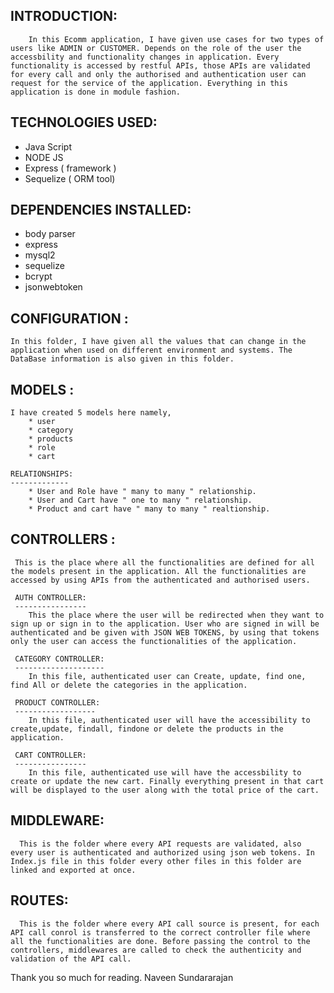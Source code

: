 INTRODUCTION:
-------------
        In this Ecomm application, I have given use cases for two types of users like ADMIN or CUSTOMER. Depends on the role of the user the accessbility and functionality changes in application. Every functionality is accessed by restful APIs, those APIs are validated for every call and only the authorised and authentication user can request for the service of the application. Everything in this application is done in module fashion.

TECHNOLOGIES USED:
-------------------

* Java Script
* NODE JS
* Express ( framework )
* Sequelize ( ORM tool)

DEPENDENCIES INSTALLED:
------------------------

* body parser
* express
* mysql2
* sequelize
* bcrypt
* jsonwebtoken

CONFIGURATION : 
---------------
    In this folder, I have given all the values that can change in the application when used on different environment and systems. The DataBase information is also given in this folder.

MODELS :
--------
    I have created 5 models here namely, 
        * user
        * category
        * products
        * role
        * cart 

    RELATIONSHIPS:
    -------------
        * User and Role have " many to many " relationship.
        * User and Cart have " one to many " relationship.
        * Product and cart have " many to many " realtionship. 

CONTROLLERS : 
-------------
     This is the place where all the functionalities are defined for all the models present in the application. All the functionalities are accessed by using APIs from the authenticated and authorised users.

     AUTH CONTROLLER:
     ----------------
        This the place where the user will be redirected when they want to sign up or sign in to the application. User who are signed in will be authenticated and be given with JSON WEB TOKENS, by using that tokens only the user can access the functionalities of the application.
    
     CATEGORY CONTROLLER:
     --------------------
        In this file, authenticated user can Create, update, find one, find All or delete the categories in the application.

     PRODUCT CONTROLLER:
     ------------------
        In this file, authenticated user will have the accessibility to create,update, findall, findone or delete the products in the application.

     CART CONTROLLER:
     ----------------
        In this file, authenticated use will have the accessbility to create or update the new cart. Finally everything present in that cart will be displayed to the user along with the total price of the cart.

MIDDLEWARE:
-----------
      This is the folder where every API requests are validated, also every user is authenticated and authorized using json web tokens. In Index.js file in this folder every other files in this folder are linked and exported at once. 

ROUTES:
-------
      This is the folder where every API call source is present, for each API call conrol is transferred to the correct controller file where all the functionalities are done. Before passing the control to the controllers, middlewares are called to check the authenticity and validation of the API call.


Thank you so much for reading.
Naveen Sundararajan
